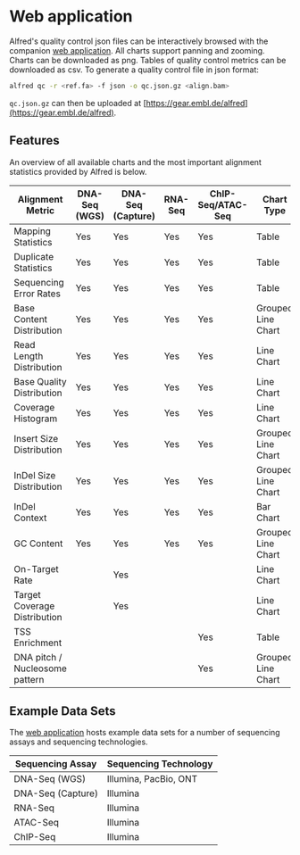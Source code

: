 # Web application

Alfred's quality control json files can be interactively browsed with the companion [web application](https://gear.embl.de/alfred). All charts support panning and zooming. Charts can be downloaded as png. Tables of quality control metrics can be downloaded as csv. To generate a quality control file in json format:

```bash
alfred qc -r <ref.fa> -f json -o qc.json.gz <align.bam>
```

`qc.json.gz` can then be uploaded at [https://gear.embl.de/alfred](https://gear.embl.de/alfred).



## Features

An overview of all available charts and the most important alignment statistics provided by Alfred is below.


| Alignment Metric               | DNA-Seq (WGS)  | DNA-Seq (Capture)  | RNA-Seq  |  ChIP-Seq/ATAC-Seq | Chart Type |
|--------------------------------|----------------|--------------------|----------|--------------------|------------|
| Mapping Statistics             | Yes | Yes  | Yes | Yes  | Table|
| Duplicate Statistics           | Yes | Yes  | Yes | Yes  | Table|
| Sequencing Error Rates         | Yes | Yes  | Yes | Yes  | Table|
| Base Content Distribution      | Yes | Yes  | Yes | Yes  | Grouped Line Chart|
| Read Length Distribution       | Yes | Yes  | Yes | Yes  | Line Chart|
| Base Quality Distribution      | Yes | Yes  | Yes | Yes  | Line Chart|
| Coverage Histogram             | Yes | Yes  | Yes | Yes  | Line Chart|
| Insert Size Distribution       | Yes | Yes  | Yes | Yes  | Grouped Line Chart|
| InDel Size Distribution        | Yes | Yes  | Yes | Yes  | Grouped Line Chart|
| InDel Context                  | Yes | Yes  | Yes | Yes  | Bar Chart|
| GC Content                     | Yes | Yes  | Yes | Yes  | Grouped Line Chart|
| On-Target Rate                 |     | Yes  |     |      | Line Chart|
| Target Coverage Distribution   |     | Yes  |     |      | Line Chart|
| TSS Enrichment                 |     |      |     | Yes  | Table|
| DNA pitch / Nucleosome pattern |     |      |     | Yes  | Grouped Line Chart|


## Example Data Sets

The [web application](https://gear.embl.de/alfred) hosts example data sets for a number of sequencing assays and sequencing technologies.

| Sequencing Assay   | Sequencing Technology |
|--------------------|-----------------------|
| DNA-Seq (WGS)      | Illumina, PacBio, ONT |
| DNA-Seq (Capture)  | Illumina              |
| RNA-Seq            | Illumina              |
| ATAC-Seq           | Illumina              |
| ChIP-Seq           | Illumina              |
